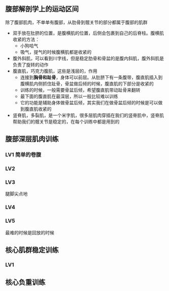 ## 腹部解剖学上的运动区间

除了腹部肌肉，不单单有腹部，从肋骨到髋关节的部分都属于腹部的肌群

- 双手放在肚脐的位置，是腹横肌的位置，后侧会包裹到自己的后脊柱。腹横肌收紧的方法：
	- 小狗哈气
	- 吸气，提气的时候腹横肌都是收紧的
- 腹外斜肌，可以看到川字线，但是稳定肋骨和骨盆的是腹内斜肌，腹外斜肌是负责了旋转的动作
- 腹直肌，巧克力腹肌，这些是浅层的，作用
	- 连接到**胸骨和趾骨**，身体可以前屈。从肚脐下有一条腹带，腹直肌插入到腹横肌内侧抓住趾骨，骨盆做后倾的时候，腹直肌的下部分是收紧的
	- 训练的时候，一般需要骨盆后倾，希望腹直肌带动趾骨来翻转
	- 最下面的腹直肌在最深层，所以一般比较难以训练
	- 它的功能是辅助身体做骨盆后倾，其实我们在做骨盆后倾的时候是可以做到腹直肌收紧的
- 竖脊肌，多裂肌，是一个米字肌，很多层肌肉穿插在我们的竖脊肌中，竖脊肌帮助我们的髋关节是稳定的，在每个训练中都是用到的

## 腹部深层肌肉训练

### LV1 简单的卷腹



### LV2 



### LV3

腿脚尖点地



### LV4 



### LV5 



最难的时候是回放的时候







## 核心肌群稳定训练

### LV1





## 核心负重训练

